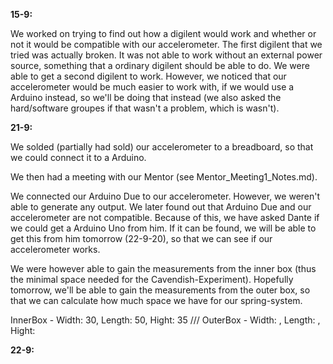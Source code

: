 **15-9:**

We worked on trying to find out how a digilent would work and whether or not it would be compatible with our accelerometer. The first digilent that we tried was actually broken. It was not able to work without an external power source, something that a ordinary digilent should be able to do. We were able to get a second digilent to work. However, we noticed that our accelerometer would be much easier to work with, if we would use a Arduino instead, so we'll be doing that instead (we also asked the hard/software groupes if that wasn't a problem, which is wasn't).

**21-9:**

We solded (partially had sold) our accelerometer to a breadboard, so that we could connect it to a Arduino.

We then had a meeting with our Mentor (see Mentor_Meeting1_Notes.md).

We connected our Arduino Due to our accelerometer. However, we weren't able to generate any output. We later found out that Arduino Due and our accelerometer are not compatible. Because of this, we have asked Dante if we could get a Arduino Uno from him. If it can be found, we will be able to get this from him tomorrow (22-9-20), so that we can see if our accelerometer works.

We were however able to gain the measurements from the inner box (thus the minimal space needed for the Cavendish-Experiment). Hopefully tomorrow, we'll be able to gain the measurements from the outer box, so that we can calculate how much space we have for our spring-system.

InnerBox - Width: 30, Length: 50, Hight: 35 /// OuterBox - Width: , Length: , Hight: 

**22-9:**